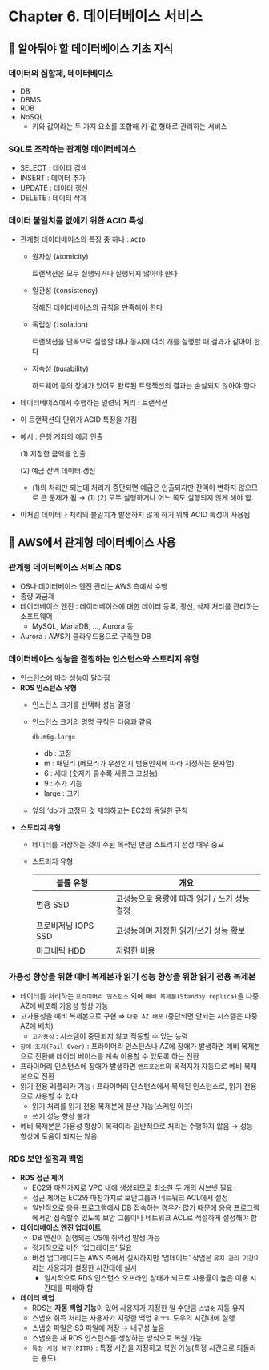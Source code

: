 # Chapter 6. 데이터베이스 서비스
## 📌 알아둬야 할 데이터베이스 기초 지식

### 데이터의 집합체, 데이터베이스

- DB
- DBMS
- RDB
- NoSQL
    - 키와 값이라는 두 가지 요소를 조합해 키-값 형태로 관리하는 서비스

### SQL로 조작하는 관계형 데이터베이스

- SELECT : 데이터 검색
- INSERT : 데이터 추가
- UPDATE : 데이터 갱신
- DELETE : 데이터 삭제

### 데이터 불일치를 없애기 위한 ACID 특성

- 관계형 데이터베이스의 특징 중 하나 : `ACID`
    - 원자성 (`A`tomicity)
        
        트랜잭션은 모두 실행되거나 실행되지 않아야 한다
        
    - 일관성 (`C`onsistency)
        
        정해진 데이터베이스의 규칙을 만족해야 한다
        
    - 독립성 (`I`solation)
        
        트랜잭션을 단독으로 실행할 때나 동시에 여러 개를 실행할 때 결과가 같아야 한다
        
    - 지속성 (`D`urability)
        
        하드웨어 등의 장애가 있어도 완료된 트랜잭션의 결과는 손실되지 않아야 한다
        
- 데이터베이스에서 수행하는 일련의 처리 : 트랜잭션
- 이 트랜잭션의 단위가 ACID 특정을 가짐
- 예시 : 은행 계좌의 예금 인출
    
    (1) 지정한 금액을 인출
    
    (2) 예금 잔액 데이터 갱신
    
    - (1)의 처리만 되는데 처리가 중단되면 예금은 인출되지만 잔액이 변하지 않으므로 큰 문제가 됨 → (1) (2) 모두 실행하거나 어느 쪽도 실행되지 않게 해야 함.
- 이처럼 데이터나 처리의 불일치가 발생하지 않게 하기 위해 ACID 특성이 사용됨

## 📌 AWS에서 관계형 데이터베이스 사용

### 관계형 데이터베이스 서비스 RDS

- OS나 데이터베이스 엔진 관리는 AWS 측에서 수행
- 종량 과금제
- 데이터베이스 엔진 : 데이터베이스에 대한 데이터 등록, 갱신, 삭제 처리를 관리하는 소프트웨어
    - MySQL, MariaDB, …, Aurora 등
- Aurora : AWS가 클라우드용으로 구축한 DB

### 데이터베이스 성능을 결정하는 인스턴스와 스토리지 유형

- 인스턴스에 따라 성능이 달라짐
- **RDS 인스턴스 유형**
    - 인스턴스 크기를 선택해 성능 결정
    - 인스턴스 크기의 명명 규칙은 다음과 같음
        
        ```cpp
        db.m6g.large
        ```
        
        - db : 고정
        - m : 패밀리 (메모리가 우선인지 범용인지에 따라 지정하는 문자열)
        - 6 : 세대 (숫자가 클수록 새롭고 고성능)
        - 9 : 추가 기능
        - large : 크기
    - 앞의 ‘db’가 고정된 것 제외하고는 EC2와 동일한 규칙
- **스토리지 유형**
    - 데이터를 저장하는 것이 주된 목적인 만큼 스토리지 선정 매우 중요
    - 스토리지 유형
        
        
        | 볼륨 유형 | 개요 |
        | --- | --- |
        | 범용 SSD | 고성능으로 용량에 따라 읽기 / 쓰기 성능 결정 |
        | 프로비저닝 IOPS SSD | 고성능이며 지정한 읽기/쓰기 성능 확보 |
        | 마그네틱 HDD | 저렴한 비용 |

### 가용성 향상을 위한 예비 복제본과 읽기 성능 향상을 위한 읽기 전용 복제본

- 데이터를 처리하는 `프라이머리 인스턴스` 외에 `예비 복제본(Standby replica)`을 다중 AZ에 배포해 가용성 향상 가능
- 고가용성을 예비 복제본으로 구현 ⇒ `다중 AZ 배포` (중단되면 안되는 시스템은 다중 AZ에 배치)
    - `고가용성` : 시스템이 중단되지 않고 작동할 수 있는 능력
- `장애 조치(Fail Over)` : 프라이머리 인스턴스나 AZ에 장애가 발생하면 예비 복제본으로 전환해 데이터 베이스를 계속 이용할 수 있도록 하는 전환
- 프라이머리 인스턴스에 장애가 발생하면 `엔드포인트`의 목적지가 자동으로 예비 복재본으로 전환
- 읽기 전용 레플리카 기능 : 프라이머리 인스턴스에서 복제된 인스턴스로, 읽기 전용으로 사용할 수 있다
    - 읽기 처리를 읽기 전용 복제본에 분산 가능(스케일 아웃)
    - 쓰기 성능 향상 불가
- 예비 복제본은 가용성 향상이 목적이라 일반적으로 처리는 수행하지 않음 → 성능 향상에 도움이 되지는 않음

### RDS 보안 설정과 백업

- **RDS 접근 제어**
    - EC2와 마찬가지로 VPC 내에 생성되므로 최소한 두 개의 서브넷 필요
    - 접근 제어는 EC2와 마찬가지로 보안그룹과 네트워크 ACL에서 설정
    - 일반적으로 응용 프로그램에서 DB 접속하는 경우가 많기 때문에 응용 프로그램에서만 접속할수 있도록 보안 그룹이나 네트워크 ACL로 적절하게 설정해야 함
- **데이터베이스 엔진 업데이트**
    - DB 엔진이 실행되는 OS에 취약점 발생 가능
    - 정기적으로 버전 ‘업그레이드’ 필요
    - 버전 업그레이드는 AWS 측에서 실시하지만 ‘업데이트’ 작업은 `유지 관리 기간`이라는 사용자가 설정한 시간대에 실시
        - 일시적으로 RDS 인스턴스 오프라인 상태가 되므로 사용률이 높은 이용 시간대를 피해야 함
- **데이터 백업**
    - RDS는 **자동 백업 기능**이 있어 사용자가 지정한 일 수만큼 `스냅숏` 자동 유지
    - 스냅숏 취득 처리는 사용자가 지정한 백업 위ㅜㄴ도우의 시간대에 실행
    - 스냅숏 파일은 S3 파일에 저장 → 내구성 높음
    - 스냅숏은 새 RDS 인스턴스를 생성하는 방식으로 복원 가능
    - `특정 시점 복구(PITR)` : 특정 시간을 지정하고 복원 가능(특정 시간으로 되돌리는 용도)
